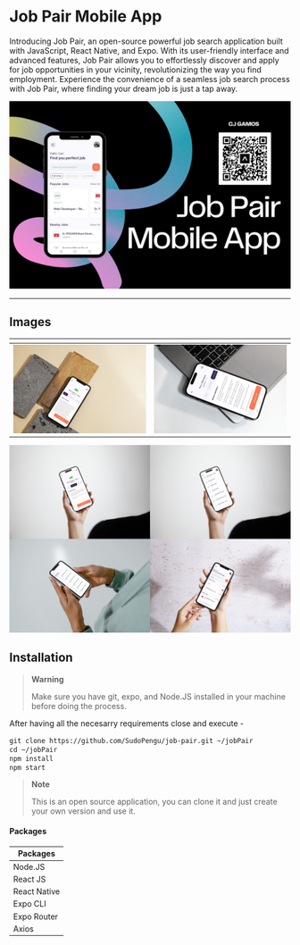 # Job Pair Mobile App

 Introducing Job Pair, an open-source powerful job search application built with JavaScript, React Native, and Expo. With its user-friendly interface and advanced features, Job Pair allows you to effortlessly discover and apply for job opportunities in your vicinity, revolutionizing the way you find employment. Experience the convenience of a seamless job search process with Job Pair, where finding your dream job is just a tap away.

 ![](https://raw.githubusercontent.com/SudoPengu/job-pair/main/images/1.png)

---
## Images
| <!-- --> | <!-- --> 
| --- | --- 
| ![](https://raw.githubusercontent.com/SudoPengu/job-pair/main/images/2.png) | ![](https://raw.githubusercontent.com/SudoPengu/job-pair/main/images/3.png)| 

![](https://raw.githubusercontent.com/SudoPengu/job-pair/main/images/4.png) 

## Installation

>**Warning**
>
> Make sure you have git, expo, and Node.JS installed in your machine before doing the process.

After having all the necesarry requirements close and execute - 

```shell
git clone https://github.com/SudoPengu/job-pair.git ~/jobPair
cd ~/jobPair
npm install
npm start
```

>**Note**
>
> This is an open source application, you can clone it and just create your own version and use it.
<deatails>
<summary><h4>Packages</h4></summary>

| Packages |
|---|
| Node.JS | 
| React JS |
| React Native |
| Expo CLI |
| Expo Router |
| Axios |

</details>

